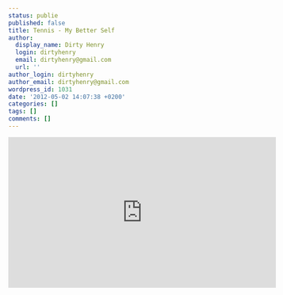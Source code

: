 ```yaml
---
status: publie
published: false
title: Tennis - My Better Self
author:
  display_name: Dirty Henry
  login: dirtyhenry
  email: dirtyhenry@gmail.com
  url: ''
author_login: dirtyhenry
author_email: dirtyhenry@gmail.com
wordpress_id: 1031
date: '2012-05-02 14:07:38 +0200'
categories: []
tags: []
comments: []
---
```

<iframe width="540" height="304" src="http://www.youtube.com/embed/gY5kKn24qvs" frameborder="0" allowfullscreen></iframe>

